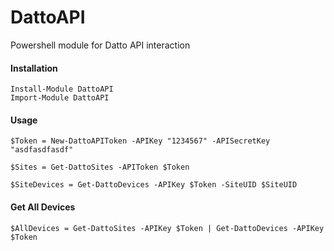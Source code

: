 # DattoAPI
Powershell module for Datto API interaction

#### Installation
    Install-Module DattoAPI
    Import-Module DattoAPI

#### Usage
    $Token = New-DattoAPIToken -APIKey "1234567" -APISecretKey "asdfasdfasdf"

    $Sites = Get-DattoSites -APIToken $Token

    $SiteDevices = Get-DattoDevices -APIKey $Token -SiteUID $SiteUID

#### Get All Devices

    $AllDevices = Get-DattoSites -APIKey $Token | Get-DattoDevices -APIKey $Token
